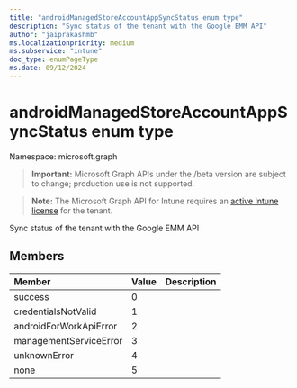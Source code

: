 ```yaml
---
title: "androidManagedStoreAccountAppSyncStatus enum type"
description: "Sync status of the tenant with the Google EMM API"
author: "jaiprakashmb"
ms.localizationpriority: medium
ms.subservice: "intune"
doc_type: enumPageType
ms.date: 09/12/2024
---
```


# androidManagedStoreAccountAppSyncStatus enum type

Namespace: microsoft.graph

> **Important:** Microsoft Graph APIs under the /beta version are subject to change; production use is not supported.

> **Note:** The Microsoft Graph API for Intune requires an [active Intune license](https://go.microsoft.com/fwlink/?linkid=839381) for the tenant.

Sync status of the tenant with the Google EMM API

## Members
|Member|Value|Description|
|:---|:---|:---|
|success|0||
|credentialsNotValid|1||
|androidForWorkApiError|2||
|managementServiceError|3||
|unknownError|4||
|none|5||
